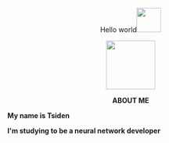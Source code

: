 <p align="center">Hello world<img  src= https://camo.githubusercontent.com/e8e7b06ecf583bc040eb60e44eb5b8e0ecc5421320a92929ce21522dbc34c891/68747470733a2f2f6d656469612e67697068792e636f6d2f6d656469612f6876524a434c467a6361737252346961377a2f67697068792e676966 width="50"/></p>
<p align="center"><img src="https://media.tenor.com/rv20dFusX-QAAAAC/love.gif" width="100"/></p>
<p align="center"><b> ABOUT ME </b></p>
<b>My name is Tsiden</b>
<p><b> I'm studying to be a neural network developer </b></p>

<!--
**Ezoter1ka/Ezoter1ka** is a ✨ _special_ ✨ repository because its `README.md` (this file) appears on your GitHub profile.

Here are some ideas to get you started:

- 🔭 I’m currently working on ...
- 🌱 I’m currently learning ...
- 👯 I’m looking to collaborate on ...
- 🤔 I’m looking for help with ...
- 💬 Ask me about ...
- 📫 How to reach me: ...
- 😄 Pronouns: ...
- ⚡ Fun fact: ...
-->
